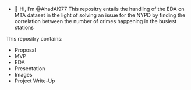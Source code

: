 - 👋 Hi, I’m @AhadAl977
This repositry entails the handling of the EDA on MTA dataset in the light of solving an issue for the NYPD by finding the correlation between the number of crimes happening in the busiest stations

This repositry contains:
- Proposal
- MVP
- EDA
- Presentation
- Images
- Project Write-Up
<!---
AhadAl977/AhadAl977 is a ✨ special ✨ repository because its `README.md` (this file) appears on your GitHub profile.
You can click the Preview link to take a look at your changes.
--->
